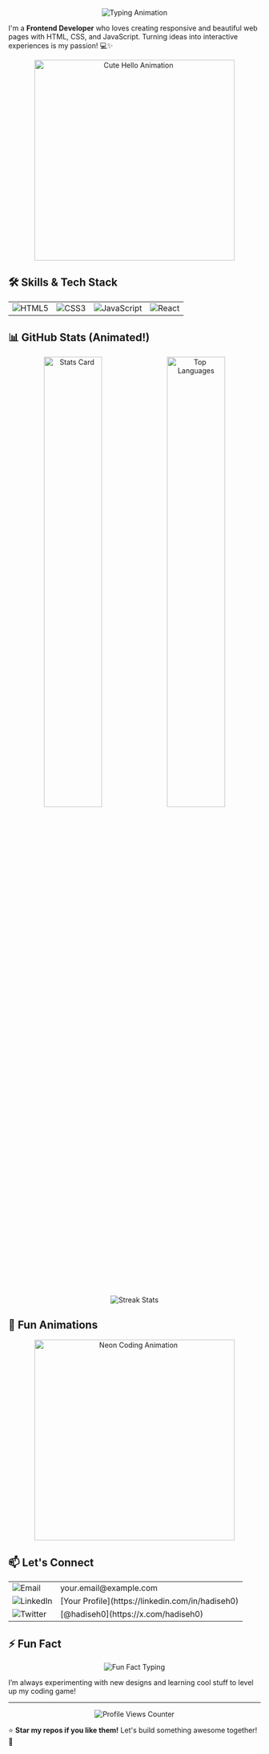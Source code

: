 <div align="center">
  <img src="https://readme-typing-svg.herokuapp.com?font=Fira+Code&pause=1000&color=FF6B6B&center=true&vCenter=true&width=600&lines=Hey+there%2C+I'm+Hadiseh!+%F0%9F%91%8B;Passionate+Frontend+Developer;Crafting+Awesome+Web+UIs;Let's+Build+Something+Cool!+%E2%9C%A8" alt="Typing Animation">
</div>

I'm a **Frontend Developer** who loves creating responsive and beautiful web pages with HTML, CSS, and JavaScript. Turning ideas into interactive experiences is my passion! 💻✨

<!-- 🌟 گیف کیوت سلام دادن -->
<div align="center">
  <img src="https://media.giphy.com/media/l0MYC0LajbaPoEADu/giphy.gif" width="400" alt="Cute Hello Animation">
</div>

## 🛠️ Skills & Tech Stack
<div align="center">
  <table>
    <tr>
      <td><img src="https://img.shields.io/badge/HTML5-E34F26?style=for-the-badge&logo=html5&logoColor=white" alt="HTML5"></td>
      <td><img src="https://img.shields.io/badge/CSS3-1572B6?style=for-the-badge&logo=css3&logoColor=white" alt="CSS3"></td>
      <td><img src="https://img.shields.io/badge/JavaScript-F7DF1E?style=for-the-badge&logo=javascript&logoColor=black" alt="JavaScript"></td>
      <td><img src="https://img.shields.io/badge/React-61DAFB?style=for-the-badge&logo=react&logoColor=black" alt="React"></td>
    </tr>
  </table>
</div>

## 📊 GitHub Stats (Animated!)
<div align="center">
  <img src="https://github-readme-stats.vercel.app/api?username=hadiseh0&show_icons=true&theme=radical&hide_border=true&include_all_commits=true" width="48%" alt="Stats Card">
  <img src="https://github-readme-stats.vercel.app/api/top-langs/?username=hadiseh0&layout=compact&theme=radical&hide_border=true" width="48%" alt="Top Languages">
</div>

<div align="center">
  <img src="https://github-readme-streak-stats.herokuapp.com/?user=hadiseh0&theme=radical&hide_border=true" alt="Streak Stats">
</div>

## 🎨 Fun Animations
<div align="center">
  <img src="https://media.giphy.com/media/3o7TKs9fULi4f6g7gI/giphy.gif" width="400" alt="Neon Coding Animation">
</div>

## 📫 Let's Connect
<div align="center">
  <table>
    <tr>
      <td><img src="https://img.shields.io/badge/Email-D14836?style=for-the-badge&logo=gmail&logoColor=white" alt="Email"></td>
      <td>your.email@example.com</td>
    </tr>
    <tr>
      <td><img src="https://img.shields.io/badge/LinkedIn-0077B5?style=for-the-badge&logo=linkedin&logoColor=white" alt="LinkedIn"></td>
      <td>[Your Profile](https://linkedin.com/in/hadiseh0)</td>
    </tr>
    <tr>
      <td><img src="https://img.shields.io/badge/Twitter-1DA1F2?style=for-the-badge&logo=twitter&logoColor=white" alt="Twitter"></td>
      <td>[@hadiseh0](https://x.com/hadiseh0)</td>
    </tr>
  </table>
</div>

## ⚡ Fun Fact
<div align="center">
  <img src="https://readme-typing-svg.herokuapp.com?font=Fira+Code&pause=1000&color=FF6B6B&center=true&vCenter=true&width=600&lines=Coding+with+coffee+is+my+vibe+☕;Love+creating+stunning+UI+designs;Always+up+for+a+new+challenge!+%F0%9F%94%A5" alt="Fun Fact Typing">
</div>

I’m always experimenting with new designs and learning cool stuff to level up my coding game!

---
<div align="center">
  <img src="https://komarev.com/ghpvc/?username=hadiseh0&label=Profile%20views&color=0e75b6&style=flat" alt="Profile Views Counter">
</div>

⭐ **Star my repos if you like them!** Let's build something awesome together! 🚀
